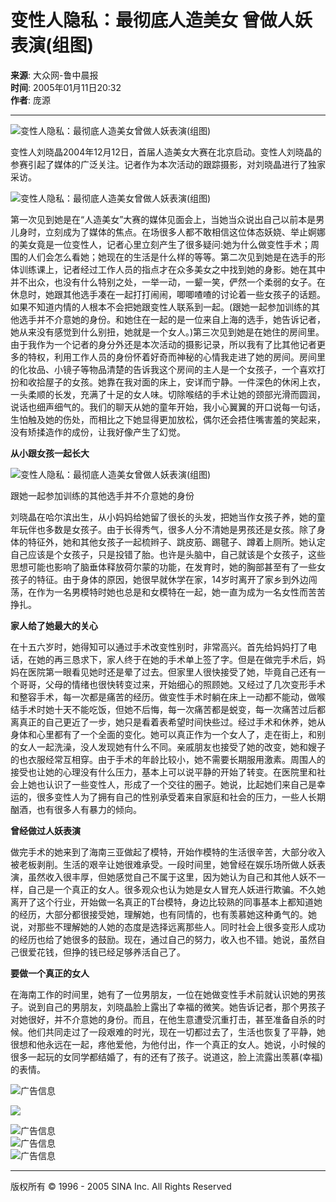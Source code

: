 # 变性人隐私：最彻底人造美女 曾做人妖表演(组图)

**来源**: 大众网-鲁中晨报  
**时间**: 2005年01月11日20:32  
**作者**: 庞源  

---

![变性人隐私：最彻底人造美女曾做人妖表演(组图)](http://image2.sina.com.cn/dy/s/2005-01-11/1105446693_BFa4kC.jpg)

变性人刘晓晶2004年12月12日，首届人造美女大赛在北京启动。变性人刘晓晶的参赛引起了媒体的广泛关注。记者作为本次活动的跟踪摄影，对刘晓晶进行了独家采访。

![变性人隐私：最彻底人造美女曾做人妖表演(组图)](http://image2.sina.com.cn/dy/s/2005-01-11/1105446693_CFa4kC.jpg)

第一次见到她是在“人造美女”大赛的媒体见面会上，当她当众说出自己以前本是男儿身时，立刻成为了媒体的焦点。在场很多人都不敢相信这位体态妖娆、举止婀娜的美女竟是一位变性人，记者心里立刻产生了很多疑问:她为什么做变性手术；周围的人们会怎么看她；她现在的生活是什么样的等等。第二次见到她是在选手的形体训练课上，记者经过工作人员的指点才在众多美女之中找到她的身影。她在其中并不出众，也没有什么特别之处，一举一动，一颦一笑，俨然一个柔弱的女子。在休息时，她跟其他选手凑在一起打打闹闹，唧唧喳喳的讨论着一些女孩子的话题。如果不知道内情的人根本不会把她跟变性人联系到一起。(跟她一起参加训练的其他选手并不介意她的身份。和她住在一起的是一位来自上海的选手，她告诉记者，她从来没有感觉到什么别扭，她就是一个女人。)第三次见到她是在她住的房间里。由于我作为一个记者的身分外还是本次活动的摄影记录，所以我有了比其他记者更多的特权，利用工作人员的身份怀着好奇而神秘的心情我走进了她的房间。房间里的化妆品、小镜子等物品清楚的告诉我这个房间的主人是一个女孩子，一个喜欢打扮和收拾屋子的女孩。她靠在我对面的床上，安详而宁静。一件深色的休闲上衣，一头柔顺的长发，充满了十足的女人味。切除喉结的手术让她的颈部光滑而圆润，说话也细声细气的。我们的聊天从她的童年开始，我小心翼翼的开口说每一句话，生怕触及她的伤处，而相比之下她显得更加放松，偶尔还会捂住嘴害羞的笑起来，没有矫揉造作的成份，让我好像产生了幻觉。 

**从小跟女孩一起长大**

![变性人隐私：最彻底人造美女曾做人妖表演(组图)](http://image2.sina.com.cn/dy/s/2005-01-11/1105446693_DFa4kC.jpg)

跟她一起参加训练的其他选手并不介意她的身份

刘晓晶在哈尔滨出生，从小妈妈给她留了很长的头发，把她当作女孩子养，她的童年玩伴也多数是女孩子。由于长得秀气，很多人分不清她是男孩还是女孩。除了身体的特征外，她和其他女孩子一起梳辫子、跳皮筋、踢毽子、蹲着上厕所。她认定自己应该是个女孩子，只是投错了胎。也许是头脑中，自己就该是个女孩子，这些思想可能也影响了脑垂体释放荷尔蒙的功能，在发育时，她的胸部甚至有了一些女孩子的特征。由于身体的原因，她很早就休学在家，14岁时离开了家乡到外边闯荡，在作为一名男模特时她也总是和女模特在一起，她一直为成为一名女性而苦苦挣扎。

**家人给了她最大的关心**

在十五六岁时，她得知可以通过手术改变性别时，非常高兴。首先给妈妈打了电话，在她的再三恳求下，家人终于在她的手术单上签了字。但是在做完手术后，妈妈在医院第一眼看见她时还是晕了过去。但家里人很快接受了她，毕竟自己还有一个哥哥，父母的情绪也很快转变过来，开始细心的照顾她。又经过了几次变形手术和整容手术，每一次都是痛苦的经历。做变性手术时躺在床上一动都不能动，做喉结手术时她十天不能吃饭，但她不后悔，每一次痛苦都是蜕变，每一次痛苦过后都离真正的自己更近了一步，她只是看着表希望时间快些过。经过手术和休养，她从身体和心里都有了一个全面的变化。她可以真正作为一个女人了，走在街上，和别的女人一起洗澡，没人发现她有什么不同。亲戚朋友也接受了她的改变，她和嫂子的也衣服经常互相穿。由于手术的年龄比较小，她不需要长期服用激素。周围人的接受也让她的心理没有什么压力，基本上可以说平静的开始了转变。在医院里和社会上她也认识了一些变性人，形成了一个交往的圈子。她说，比起她们来自己是幸运的，很多变性人为了拥有自己的性别承受着来自家庭和社会的压力，一些人长期酗酒，也有很多人有暴力的倾向。

**曾经做过人妖表演**

做完手术的她来到了海南三亚做起了模特，开始作模特的生活很辛苦，大部分收入被老板剥削。生活的艰辛让她很难承受。一段时间里，她曾经在娱乐场所做人妖表演，虽然收入很丰厚，但她感觉自己不属于这里，因为她认为自己和其他人妖不一样，自己是一个真正的女人。很多观众也认为她是女人冒充人妖进行欺骗。不久她离开了这个行业，开始做一名真正的T台模特，身边比较熟的同事基本上都知道她的经历，大部分都很接受她，理解她，也有同情的，也有羡慕她这种勇气的。她说，对那些不理解她的人她的态度是选择远离那些人。同时社会上很多变形人成功的经历也给了她很多的鼓励。现在，通过自己的努力，收入也不错。她说，虽然自己很爱花钱，但挣的钱已经足够养活自己了。

**要做一个真正的女人**

在海南工作的时间里，她有了一位男朋友，一位在她做变性手术前就认识她的男孩子。说到自己的男朋友，刘晓晶脸上露出了幸福的微笑。她告诉记者，那个男孩子对她很好，并不介意她的身份。而且，在他生意遭受沉重打击，甚至准备自杀的时候。他们共同走过了一段艰难的时光，现在一切都过去了，生活也恢复了平静，她很想和他永远在一起，疼他爱他，为他付出，作一个真正的女人。她说，小时候的很多一起玩的女同学都结婚了，有的还有了孩子。说道这，脸上流露出羡慕(幸福)的表情。

![广告信息](http://ad4.sina.com.cn/shc/xfrd_01.GIF)

![](http://image2.sina.com.cn/dy/images/xfrd_04.gif)  

![广告信息](http://image2.sina.com.cn/dy/images/xfrd_04.gif)  
![广告信息](http://image2.sina.com.cn/dy/images/xfrd_04.gif)  
![广告信息](http://image2.sina.com.cn/dy/images/xfrd_04.gif)  

---
版权所有 © 1996 - 2005 SINA Inc. All Rights Reserved